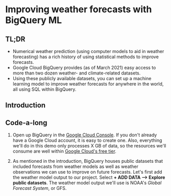 # Improving weather forecasts with BigQuery ML

## TL;DR
* Numerical weather prediction (using computer models to aid in weather forecasting) has a rich history of using statistical methods to improve forecasts.
* Google Cloud BigQuery provides (as of March 2021) easy access to more than two dozen weather- and climate-related datasets.
* Using these publicly available datasets, you can set up a machine learning model to improve weather forecasts for anywhere in the world, all using SQL within BigQuery.

## Introduction

## Code-a-long

1. Open up BigQuery in the [Google Cloud Console](https://console.cloud.google.com/bigquery). If you don't already have a Google Cloud account, it is easy to create one. Also, everything we'll do in this demo only processes X GB of data, so the resources we'll consume are well within [Google Cloud's free tier](https://cloud.google.com/free).

2. As mentioned in the introduction, BigQuery houses public datasets that included forecasts from weather models as well as weather observations we can use to improve on future forecasts. Let's first add the weather model output to our project. Select **+ ADD DATA --> Explore public datasets**. The weather model output we'll use is NOAA's _Global Forecast System_, or GFS.